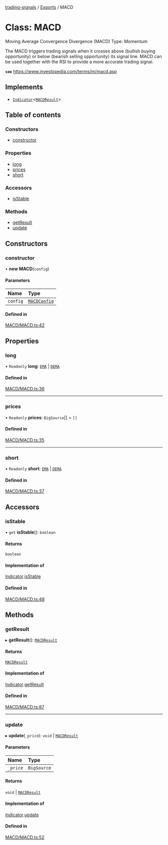 [trading-signals](../README.md) / [Exports](../modules.md) / MACD

# Class: MACD

Moving Average Convergence Divergence (MACD) Type: Momentum

The MACD triggers trading signals when it crosses above (bullish buying opportunity) or below (bearish selling opportunity) its signal line. MACD can be used together with the RSI to provide a more accurate trading signal.

**`see`** https://www.investopedia.com/terms/m/macd.asp

## Implements

- [`Indicator`](../interfaces/Indicator.md)<[`MACDResult`](../modules.md#macdresult)\>

## Table of contents

### Constructors

- [constructor](MACD.md#constructor)

### Properties

- [long](MACD.md#long)
- [prices](MACD.md#prices)
- [short](MACD.md#short)

### Accessors

- [isStable](MACD.md#isstable)

### Methods

- [getResult](MACD.md#getresult)
- [update](MACD.md#update)

## Constructors

### constructor

• **new MACD**(`config`)

#### Parameters

| Name     | Type                                     |
| :------- | :--------------------------------------- |
| `config` | [`MACDConfig`](../modules.md#macdconfig) |

#### Defined in

[MACD/MACD.ts:42](https://github.com/bennycode/trading-signals/blob/95cb489/src/MACD/MACD.ts#L42)

## Properties

### long

• `Readonly` **long**: [`EMA`](EMA.md) \| [`DEMA`](DEMA.md)

#### Defined in

[MACD/MACD.ts:36](https://github.com/bennycode/trading-signals/blob/95cb489/src/MACD/MACD.ts#L36)

---

### prices

• `Readonly` **prices**: `BigSource`[] = `[]`

#### Defined in

[MACD/MACD.ts:35](https://github.com/bennycode/trading-signals/blob/95cb489/src/MACD/MACD.ts#L35)

---

### short

• `Readonly` **short**: [`EMA`](EMA.md) \| [`DEMA`](DEMA.md)

#### Defined in

[MACD/MACD.ts:37](https://github.com/bennycode/trading-signals/blob/95cb489/src/MACD/MACD.ts#L37)

## Accessors

### isStable

• `get` **isStable**(): `boolean`

#### Returns

`boolean`

#### Implementation of

[Indicator](../interfaces/Indicator.md).[isStable](../interfaces/Indicator.md#isstable)

#### Defined in

[MACD/MACD.ts:48](https://github.com/bennycode/trading-signals/blob/95cb489/src/MACD/MACD.ts#L48)

## Methods

### getResult

▸ **getResult**(): [`MACDResult`](../modules.md#macdresult)

#### Returns

[`MACDResult`](../modules.md#macdresult)

#### Implementation of

[Indicator](../interfaces/Indicator.md).[getResult](../interfaces/Indicator.md#getresult)

#### Defined in

[MACD/MACD.ts:87](https://github.com/bennycode/trading-signals/blob/95cb489/src/MACD/MACD.ts#L87)

---

### update

▸ **update**(`_price`): `void` \| [`MACDResult`](../modules.md#macdresult)

#### Parameters

| Name     | Type        |
| :------- | :---------- |
| `_price` | `BigSource` |

#### Returns

`void` \| [`MACDResult`](../modules.md#macdresult)

#### Implementation of

[Indicator](../interfaces/Indicator.md).[update](../interfaces/Indicator.md#update)

#### Defined in

[MACD/MACD.ts:52](https://github.com/bennycode/trading-signals/blob/95cb489/src/MACD/MACD.ts#L52)
